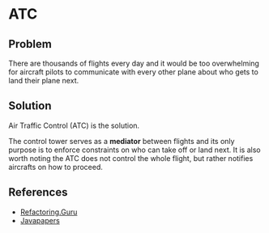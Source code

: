 # ATC

## Problem

There are thousands of flights every day and it would be too overwhelming for aircraft pilots to communicate with every other plane about who gets to land their plane next.

## Solution

Air Traffic Control (ATC) is the solution.

The control tower serves as a **mediator** between flights and its only purpose is to enforce constraints on who can take off or land next. It is also worth noting the ATC does not control the whole flight, but rather notifies aircrafts on how to proceed.

## References

- [Refactoring.Guru](https://refactoring.guru/design-patterns/mediator)
- [Javapapers](https://javapapers.com/design-patterns/mediator-design-pattern/)

